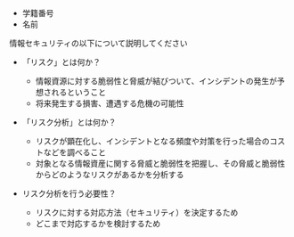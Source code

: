 * 学籍番号
* 名前

情報セキュリティの以下について説明してください
* 「リスク」とは何か？
	* 情報資源に対する脆弱性と脅威が結びついて、インシデントの発生が予想されるということ
	* 将来発生する損害、遭遇する危機の可能性

* 「リスク分析」とは何か？
	* リスクが顕在化し、インシデントとなる頻度や対策を行った場合のコストなどを調べること
	* 対象となる情報資産に関する脅威と脆弱性を把握し、その脅威と脆弱性からどのようなリスクがあるかを分析する
	
* リスク分析を行う必要性？
	* リスクに対する対応方法（セキュリティ）を決定するため
	* どこまで対応するかを検討するため
	
